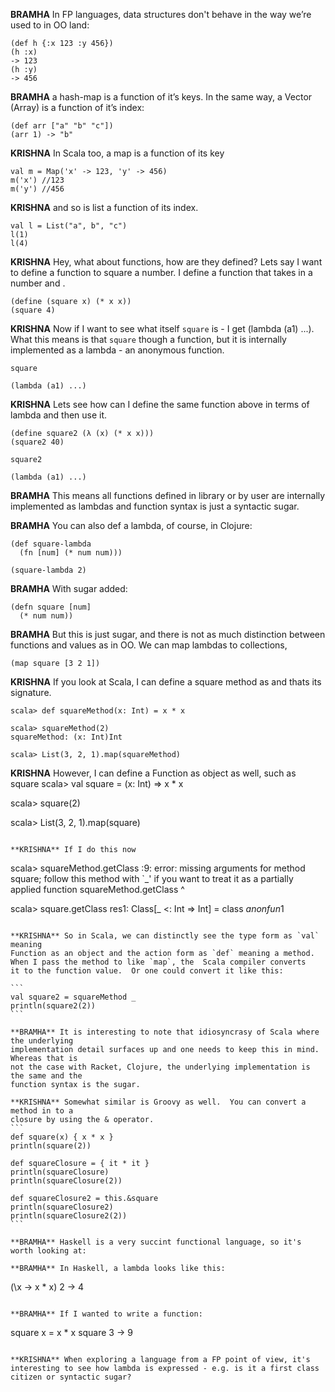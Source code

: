 **BRAMHA** In FP languages, data structures don't behave in the way we’re used to in OO land:
~~~
(def h {:x 123 :y 456})
(h :x)
-> 123
(h :y)
-> 456
~~~

**BRAMHA** a hash-map is a function of it’s keys. In the same way, a Vector (Array) is a function of it’s index:
~~~
(def arr ["a" "b" "c"])
(arr 1) -> "b"
~~~

**KRISHNA** In Scala too, a map is a function of its key
~~~
val m = Map('x' -> 123, 'y' -> 456)
m('x') //123
m('y') //456
~~~

**KRISHNA** and so is list a function of its index.
~~~
val l = List("a", b", "c")
l(1)
l(4)
~~~

**KRISHNA** Hey, what about functions, how are they defined? Lets say I want to define a function 
to square a number.  I define a function that takes in a number and .  
~~~
(define (square x) (* x x))
(square 4)
~~~

**KRISHNA**  Now if I want to see what itself `square` is - I get (lambda (a1) ...).
What this means is that `square` though a function, but it is internally implemented
as a lambda - an anonymous function.
~~~
square

(lambda (a1) ...)
~~~

**KRISHNA**  Lets see how can I define the same function above in terms of lambda and
 then use it.
~~~
(define square2 (λ (x) (* x x)))
(square2 40)

square2

(lambda (a1) ...)
~~~

**BRAMHA**  This means all functions defined in library or by user are 
internally implemented as lambdas and function syntax is just a syntactic sugar.  

**BRAMHA** You can also def a lambda, of course, in Clojure:
~~~
(def square-lambda 
  (fn [num] (* num num)))

(square-lambda 2)
~~~

**BRAMHA** With sugar added:
~~~
(defn square [num] 
  (* num num))
~~~

**BRAMHA** But this is just sugar, and there is not as much distinction between functions and values as in OO. 
We can map lambdas to collections, 
~~~
(map square [3 2 1])
~~~

**KRISHNA**  If you look at Scala, I can define a square method as and thats its signature.
~~~
scala> def squareMethod(x: Int) = x * x

scala> squareMethod(2)
squareMethod: (x: Int)Int

scala> List(3, 2, 1).map(squareMethod)
~~~

**KRISHNA** However, I can define a Function as object as well, such as square 
scala> val square = (x: Int) => x * x 

scala> square(2)

scala> List(3, 2, 1).map(square)
~~~

**KRISHNA** If I do this now
~~~
scala> squareMethod.getClass
<console>:9: error: missing arguments for method square;
follow this method with `_' if you want to treat it as a partially applied function
              squareMethod.getClass
              ^

scala> square.getClass
res1: Class[_ <: Int => Int] = class $anonfun$1
~~~

**KRISHNA** So in Scala, we can distinctly see the type form as `val` meaning 
Function as an object and the action form as `def` meaning a method.  
When I pass the method to like `map`, the  Scala compiler converts 
it to the function value.  Or one could convert it like this: 

```
val square2 = squareMethod _
println(square2(2))
```

**BRAMHA** It is interesting to note that idiosyncrasy of Scala where the underlying 
implementation detail surfaces up and one needs to keep this in mind.  Whereas that is 
not the case with Racket, Clojure, the underlying implementation is the same and the 
function syntax is the sugar.

**KRISHNA** Somewhat similar is Groovy as well.  You can convert a method in to a
closure by using the & operator.
```
def square(x) { x * x }
println(square(2))

def squareClosure = { it * it }
println(squareClosure)
println(squareClosure(2))

def squareClosure2 = this.&square
println(squareClosure2)
println(squareClosure2(2))
```

**BRAMHA** Haskell is a very succint functional language, so it's worth looking at:

**BRAMHA** In Haskell, a lambda looks like this:
~~~
(\x -> x * x) 2
-> 4
~~~

**BRAMHA** If I wanted to write a function:
~~~
square x = x * x
square 3
-> 9
~~~

**KRISHNA** When exploring a language from a FP point of view, it's interesting to see how lambda is expressed - e.g. is it a first class citizen or syntactic sugar?
